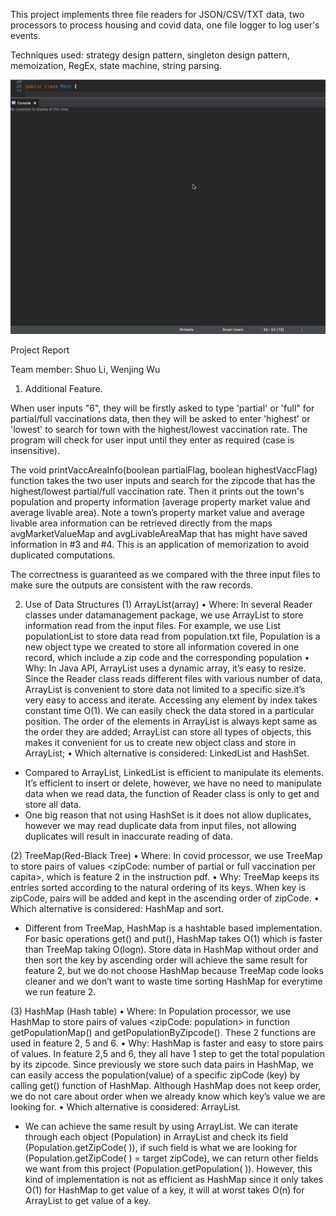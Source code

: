 This project implements three file readers for JSON/CSV/TXT data, two processors to process housing and covid data, one file logger to log user's events.

Techniques used: strategy design pattern, singleton design pattern, memoization, RegEx, state machine, string parsing.

![Project GIF](594proj.gif)


Project Report

Team member: Shuo Li, Wenjing Wu

1. Additional Feature. 

When user inputs "6", they will be firstly asked to type 'partial' or 'full" for partial/full vaccinations data, then they will be asked to enter 'highest' or 'lowest' to search for town with the highest/lowest vaccination rate. The program will check for user input until they enter as required (case is insensitive).

The void printVaccAreaInfo(boolean partialFlag, boolean highestVaccFlag) function takes the two user inputs and search for the zipcode that has the highest/lowest partial/full vaccination rate. Then it prints out the town's population and property information (average property market value and average livable area). Note a town’s property market value and average livable area information can be retrieved directly from the maps avgMarketValueMap and avgLivableAreaMap that has might have saved information in #3 and #4. This is an application of memorization to avoid duplicated computations.

The correctness is guaranteed as we compared with the three input files to make sure the outputs are consistent with the raw records.

2. Use of Data Structures
(1)	ArrayList(array)
•	Where: In several Reader classes under datamanagement package, we use ArrayList to store information read from the input files. For example, we use List<Population> populationList to store data read from population.txt file, Population is a new object type we created to store all information covered in one record, which include a zip code and the corresponding population 
•	Why: In Java API, ArrayList uses a dynamic array, it’s easy to resize. Since the Reader class reads different files with various number of data, ArrayList is convenient to store data not limited to a specific size.it’s very easy to access and iterate. Accessing any element by index takes constant time O(1). We can easily check the data stored in a particular position. The order of the elements in ArrayList is always kept same as the order they are added; ArrayList can store all types of objects, this makes it convenient for us to create new object class and store in ArrayList;
•	Which alternative is considered: LinkedList and HashSet. 
-	Compared to ArrayList, LinkedList is efficient to manipulate its elements. It’s efficient to insert or delete, however, we have no need to manipulate data when we read data, the function of Reader class is only to get and store all data. 
-	One big reason that not using HashSet is it does not allow duplicates, however we may read duplicate data from input files, not allowing duplicates will result in inaccurate reading of data.

(2)	TreeMap(Red-Black Tree)
•	Where: In covid processor, we use TreeMap to store pairs of values <zipCode: number of partial or full vaccination per capita>, which is feature 2 in the instruction pdf.
•	Why: TreeMap keeps its entries sorted according to the natural ordering of its keys. When key is zipCode, pairs will be added and kept in the ascending order of zipCode.
•	Which alternative is considered: HashMap and sort.
-	Different from TreeMap, HashMap is a hashtable based implementation. For basic operations get() and put(), HashMap takes O(1) which is faster than TreeMap taking O(logn). Store data in HashMap without order and then sort the key by ascending order will achieve the same result for feature 2, but we do not choose HashMap because TreeMap code looks cleaner and we don’t want to waste time sorting HashMap for everytime we run feature 2.

(3)	HashMap (Hash table)
•	Where: In Population processor, we use HashMap to store pairs of values <zipCode: population> in function getPopulationMap() and getPopulationByZipcode(). These 2 functions are used in feature 2, 5 and 6.
•	Why: HashMap is faster and easy to store pairs of values. In feature 2,5 and 6, they all have 1 step to get the total population by its zipcode. Since previously we store such data pairs in HashMap, we can easily access the population(value) of a specific zipCode (key) by calling get() function of HashMap. Although HashMap does not keep order, we do not care about order when we already know which key’s value we are looking for.
•	Which alternative is considered: ArrayList.
-	We can achieve the same result by using ArrayList. We can iterate through each object (Population) in ArrayList and check its field (Population.getZipCode( )), if such field is what we are looking for  (Population.getZipCode( ) = target zipCode), we can return other fields we want from this project (Population.getPopulation( )). However, this kind of implementation is not as efficient as HashMap since it only takes O(1) for HashMap to get value of a key, it will at worst takes O(n) for ArrayList to get value of a key.

